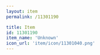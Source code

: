 ```yaml
---
layout: item
permalink: /11301190

title: Item
id: 11301190
item_name: 'Unknown'
icon_url: 'item/icon/11301040.png'
---
```

